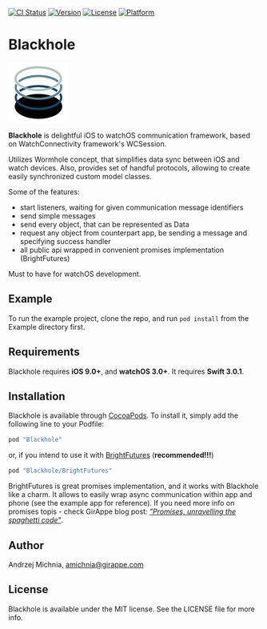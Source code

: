 
[![CI Status](https://api.travis-ci.org/GirAppe/Blackhole.svg?style=flat&branch=master)](https://travis-ci.org/GirAppe/Blackhole)
[![Version](https://img.shields.io/cocoapods/v/Blackhole.svg?style=flat)](http://cocoapods.org/pods/Blackhole)
[![License](https://img.shields.io/cocoapods/l/Blackhole.svg?style=flat)](http://cocoapods.org/pods/Blackhole)
[![Platform](https://img.shields.io/cocoapods/p/Blackhole.svg?style=flat)](http://cocoapods.org/pods/Blackhole)

# Blackhole

![Blackhole logo](https://raw.githubusercontent.com/GirAppe/Blackhole/develop/Icon-60%402x.png)

__Blackhole__ is delightful iOS to watchOS communication framework, based on WatchConnectivity framework's WCSession.

Utilizes Wormhole concept, that simplifies data sync between iOS and watch devices. Also, provides set of handful protocols, allowing to create easily synchronized custom model classes.

Some of the features:
 - start listeners, waiting for given communication message identifiers
 - send simple messages
 - send every object, that can be represented as Data
 - request any object from counterpart app, be sending a message and specifying success handler
 - all public api wrapped in convenient promises implementation (BrightFutures)

Must to have for watchOS development.

## Example

To run the example project, clone the repo, and run `pod install` from the Example directory first.



## Requirements

Blackhole requires __iOS 9.0+__, and __watchOS 3.0+__. It requires __Swift 3.0.1__.

## Installation

Blackhole is available through [CocoaPods](http://cocoapods.org). To install
it, simply add the following line to your Podfile:

```ruby
pod "Blackhole"
```

or, if you intend to use it with [BrightFutures](https://github.com/Thomvis/BrightFutures) (__recommended!!!__)

````ruby
pod "Blackhole/BrightFutures"
````
BrightFutures is great promises implementation, and it works with Blackhole like a charm. It allows to easily wrap async communication within app and phone (see the example app for reference). If you need more info on promises topis - check GirAppe blog post: [*"Promises, unravelling the spaghetti code"*](http://blog.girappe.com/?promisekit).


## Author

Andrzej Michnia, amichnia@girappe.com

## License

Blackhole is available under the MIT license. See the LICENSE file for more info.
